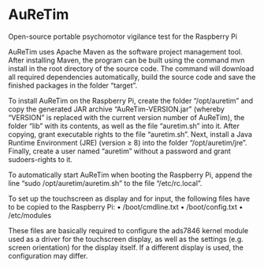 # AuReTim
Open-source portable psychomotor vigilance test for the Raspberry Pi

AuReTim uses Apache Maven as the software project management tool. After installing Maven, the program can be built using the command mvn install in the root directory of the source code. The command will download all required dependencies automatically, build the source code and save the finished packages in the folder “target”.

To install AuReTim on the Raspberry Pi, create the folder “/opt/auretim” and copy the generated JAR archive “AuReTim-VERSION.jar” (whereby “VERSION” is replaced with the current version number of AuReTim), the folder “lib” with its contents, as well as the file “auretim.sh” into it. After copying, grant executable rights to the file “auretim.sh”. Next, install a Java Runtime Environment (JRE) (version ≥ 8) into the folder “/opt/auretim/jre”. Finally, create a user named “auretim” without a password and grant sudoers-rights to it.

To automatically start AuReTim when booting the Raspberry Pi, append the line “sudo /opt/auretim/auretim.sh” to the file “/etc/rc.local”.

To set up the touchscreen as display and for input, the following files have to be copied to the Raspberry Pi:
•	/boot/cmdline.txt
•	/boot/config.txt
•	/etc/modules

These files are basically required to configure the ads7846 kernel module used as a driver for the touchscreen display, as well as the settings (e.g. screen orientation) for the display itself. If a different display is used, the configuration may differ.
